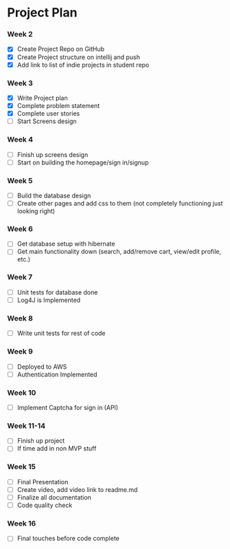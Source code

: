 # Project Plan

### Week 2
- [x] Create Project Repo on GitHub
- [x] Create Project structure on intellij and push
- [X] Add link to list of indie projects in student repo

### Week 3
- [x] Write Project plan
- [x] Complete problem statement
- [x] Complete user stories
- [ ] Start Screens design

### Week 4
- [ ] Finish up screens design
- [ ] Start on building the homepage/sign in/signup

### Week 5
- [ ] Build the database design
- [ ] Create other pages and add css to them (not completely functioning just looking right)

### Week 6
- [ ] Get database setup with hibernate
- [ ] Get main functionality down (search, add/remove cart, view/edit profile, etc.)

### Week 7
- [ ] Unit tests for database done
- [ ] Log4J is Implemented

### Week 8
- [ ] Write unit tests for rest of code

### Week 9
- [ ] Deployed to AWS
- [ ] Authentication Implemented

### Week 10
- [ ] Implement Captcha for sign in (API)

### Week 11-14
- [ ] Finish up project
- [ ] If time add in non MVP stuff

### Week 15
- [ ] Final Presentation
- [ ] Create video, add video link to readme.md
- [ ] Finalize all documentation
- [ ] Code quality check

### Week 16
- [ ] Final touches before code complete